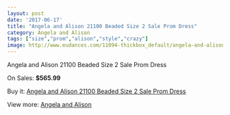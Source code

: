 ```yaml
---
layout: post
date: '2017-06-17'
title: "Angela and Alison 21100 Beaded Size 2 Sale Prom Dress"
category: Angela and Alison
tags: ["size","prom","alison","style","crazy"]
image: http://www.eudances.com/11094-thickbox_default/angela-and-alison-21100-beaded-size-2-sale-prom-dress.jpg
---
```

Angela and Alison 21100 Beaded Size 2 Sale Prom Dress

On Sales: **$565.99**
<a href="https://www.eudances.com/en/angela-and-alison/3538-angela-and-alison-21100-beaded-size-2-sale-prom-dress.html"><amp-img layout="responsive" width="600" height="600" src="//www.eudances.com/11094-thickbox_default/angela-and-alison-21100-beaded-size-2-sale-prom-dress.jpg" alt="Angela and Alison 21100 Beaded Size 2 Sale Prom Dress 0" /></a>

Buy it: [Angela and Alison 21100 Beaded Size 2 Sale Prom Dress](https://www.eudances.com/en/angela-and-alison/3538-angela-and-alison-21100-beaded-size-2-sale-prom-dress.html "Angela and Alison 21100 Beaded Size 2 Sale Prom Dress")

View more: [Angela and Alison](https://www.eudances.com/en/69-Angela-and-Alison "Angela and Alison")